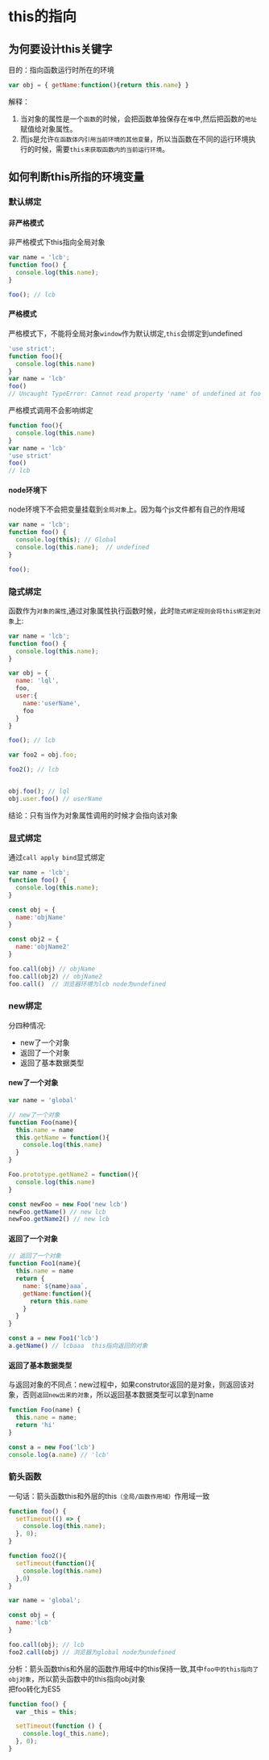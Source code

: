 # this的指向
## 为何要设计this关键字
目的：指向函数运行时所在的环境
```js
var obj = { getName:function(){return this.name} }
```
解释：
 1. 当对象的属性是一个`函数`的时候，会把函数单独保存在`堆`中,然后把函数的`地址`赋值给对象属性。
 2. 而js是允许`在函数体内引用当前环境的其他变量`，所以当函数在不同的运行环境执行的时候，需要`this来获取函数内的当前运行环境`。
## 如何判断this所指的环境变量
### 默认绑定
#### 非严格模式
非严格模式下this指向全局对象
```js
var name = 'lcb';
function foo() {
  console.log(this.name);
}

foo(); // lcb
```
#### 严格模式
严格模式下，不能将全局对象`window`作为默认绑定,`this`会绑定到undefined
```js
'use strict';
function foo(){
  console.log(this.name)
}
var name = 'lcb'
foo()
// Uncaught TypeError: Cannot read property 'name' of undefined at foo
```
严格模式调用不会影响绑定
```js
function foo(){
  console.log(this.name)
}
var name = 'lcb'
'use strict'
foo()  
// lcb
```

#### node环境下
node环境下不会把变量挂载到`全局对象`上。因为每个js文件都有自己的作用域
```js
var name = 'lcb';
function foo() {
  console.log(this); // Global
  console.log(this.name);  // undefined
}

foo();
```

### 隐式绑定
函数作为`对象的属性`,通过对象属性执行函数时候，此时`隐式绑定规则会将this绑定到对象`上:
```js
var name = 'lcb';
function foo() {
  console.log(this.name);
}

var obj = {
  name: 'lql',
  foo,
  user:{
    name:'userName',
    foo
  }
}

foo(); // lcb

var foo2 = obj.foo; 

foo2(); // lcb


obj.foo(); // lql
obj.user.foo() // userName
```
结论：只有当作为对象属性调用的时候才会指向该对象

### 显式绑定
通过`call apply bind`显式绑定
```js
var name = 'lcb';
function foo() {
  console.log(this.name);
}

const obj = {
  name:'objName'
}

const obj2 = {
  name:'objName2'
}

foo.call(obj) // objName
foo.call(obj2) // objName2
foo.call()  // 浏览器环境为lcb node为undefined
```

### new绑定
分四种情况:
- new了一个对象
- 返回了一个对象
- 返回了基本数据类型
#### new了一个对象
```js
var name = 'global'

// new了一个对象
function Foo(name){
  this.name = name
  this.getName = function(){
    console.log(this.name)
  }
}

Foo.prototype.getName2 = function(){
  console.log(this.name)
}

const newFoo = new Foo('new lcb')
newFoo.getName() // new lcb
newFoo.getName2() // new lcb
```
#### 返回了一个对象
```js
// 返回了一个对象
function Foo1(name){
  this.name = name 
  return {
    name:`${name}aaa`,
    getName:function(){
      return this.name
    }
  }
}

const a = new Foo1('lcb')
a.getName() // lcbaaa  this指向返回的对象
```

#### 返回了基本数据类型
与返回对象的不同点：new过程中，如果construtor返回的是对象，则返回该对象，否则`返回new出来的对象`，所以返回基本数据类型可以拿到name
```js
function Foo(name) {
  this.name = name;
  return 'hi'
}

const a = new Foo('lcb')
console.log(a.name) // 'lcb' 
```

### 箭头函数
一句话：箭头函数this和外层的this`（全局/函数作用域）`作用域一致
```js
function foo() {
  setTimeout(() => {
    console.log(this.name);
  }, 0);
}

function foo2(){
  setTimeout(function(){
    console.log(this.name)
  },0)
}

var name = 'global';

const obj = {
  name:'lcb'
}

foo.call(obj); // lcb
foo2.call(obj) // 浏览器为global node为undefined
```
分析：箭头函数this和外层的函数作用域中的this保持一致,其中`foo中的this指向了obj对象`，所以箭头函数中的this指向obj对象  
把foo转化为ES5
```js
function foo() {
  var _this = this;

  setTimeout(function () {
    console.log(_this.name);
  }, 0);
}
```



